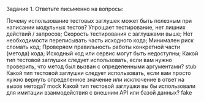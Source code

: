 Задание 1. Ответьте письменно на вопросы:

Почему использование тестовых заглушек может быть полезным при написании модульных тестов?
Упрощает тестирование, нет лишних действий / запросов;
Скорость тестирования с заглушками выше;
Нет необходимости переписывать часть исходного кода;
Минимален риск сломать код;
Проверяем правильность работы конкретной части (метода) кода;
Исходный код или сервис могут быть недоступны;
Какой тип тестовой заглушки следует использовать, если вам нужно проверить, что метод был вызван с определенными аргументами?
stub
Какой тип тестовой заглушки следует использовать, если вам просто нужно вернуть определенное значение или исключение в ответ на вызов метода?
mock
Какой тип тестовой заглушки вы бы использовали для имитации взаимодействия с внешним API или базой данных?
fake